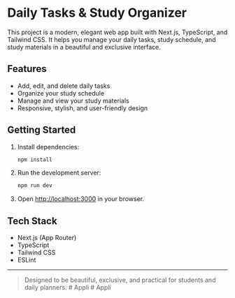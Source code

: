 # Daily Tasks & Study Organizer

This project is a modern, elegant web app built with Next.js, TypeScript, and Tailwind CSS. It helps you manage your daily tasks, study schedule, and study materials in a beautiful and exclusive interface.

## Features

- Add, edit, and delete daily tasks
- Organize your study schedule
- Manage and view your study materials
- Responsive, stylish, and user-friendly design

## Getting Started

1. Install dependencies:

   ```bash
   npm install
   ```

2. Run the development server:

   ```bash
   npm run dev
   ```

3. Open [http://localhost:3000](http://localhost:3000) in your browser.

## Tech Stack

- Next.js (App Router)
- TypeScript
- Tailwind CSS
- ESLint

---

> Designed to be beautiful, exclusive, and practical for students and daily planners.
#   A p p l i  
 #   A p p l i  
 